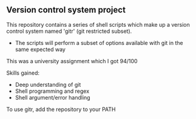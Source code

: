 ## Version control system project

This repository contains a series of shell scripts which make up a version control system named 'gitr' (git restricted subset).
- The scripts will perform a subset of options available with git in the same expected way

This was a university assignment which I got 94/100

Skills gained:
- Deep understanding of git
- Shell programming and regex
- Shell argument/error handling

To use gitr, add the repository to your PATH

